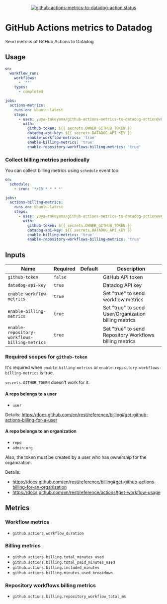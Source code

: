 <p align="center">
  <a href="https://github.com/yuya-takeyama/github-actions-metrics-to-datadog-action"><img alt="github-actions-metrics-to-datadog-action status" src="https://github.com/yuya-takeyama/github-actions-metrics-to-datadog-action/workflows/build-test/badge.svg"></a>
</p>

# GitHub Actions metrics to Datadog

Send metrics of GitHub Actions to Datadog

## Usage

```yaml
on:
  workflow_run:
    workflows:
      - '**'
    types:
      - completed

jobs:
  actions-metrics:
    runs-on: ubuntu-latest
    steps:
      - uses: yuya-takeyama/github-actions-metrics-to-datadog-action@v0.6.0
        with:
          github-token: ${{ secrets.OWNER_GITHUB_TOKEN }}
          datadog-api-key: ${{ secrets.DATADOG_API_KEY }}
          enable-workflow-metrics: 'true'
          enable-billing-metrics: 'true'
          enable-repository-workflows-billing-metrics: 'true'
```

### Collect billing metrics periodically

You can collect billing metrics using `schedule` event too:

```yaml
on:
  schedule:
    - cron: '*/15 * * * *'

jobs:
  actions-billing-metrics:
    runs-on: ubuntu-latest
    steps:
      - uses: yuya-takeyama/github-actions-metrics-to-datadog-action@v0.6.0
        with:
          github-token: ${{ secrets.OWNER_GITHUB_TOKEN }}
          datadog-api-key: ${{ secrets.DATADOG_API_KEY }}
          enable-billing-metrics: 'true'
          enable-repository-workflows-billing-metrics: 'true'
```

## Inputs

| Name                                          | Required | Default | Description                                             |
|-----------------------------------------------|----------|---------|---------------------------------------------------------|
| `github-token`                                | `false`  |         | GitHub API token                                        |
| `datadog-api-key`                             | `true`   |         | Datadog API key                                         |
| `enable-workflow-metrics`                     | `true`   |         | Set "true" to send workflow metrics                     |
| `enable-billing-metrics`                      | `true`   |         | Set "true" to send User/Organization billing metrics    |
| `enable-repository-workflows-billing-metrics` | `true`   |         | Set "true" to send Repository Workflows billing metrics |

### Required scopes for `github-token`

It's required when `enable-billing-metrics` or `enable-repository-workflows-billing-metrics` is true.

`secrets.GITHUB_TOKEN` doesn't work for it.

#### A repo belongs to a user

* `user`

Details: https://docs.github.com/en/rest/reference/billing#get-github-actions-billing-for-a-user

#### A repo belongs to an organization

* `repo`
* `admin:org`

Also, the token must be created by a user who has ownership for the organization.

Details:

* https://docs.github.com/en/rest/reference/billing#get-github-actions-billing-for-an-organization
* https://docs.github.com/en/rest/reference/actions#get-workflow-usage

## Metrics

### Workflow metrics

* `github.actions.workflow_duration`

### Billing metrics

* `github.actions.billing.total_minutes_used`
* `github.actions.billing.total_paid_minutes_used`
* `github.actions.billing.included_minutes`
* `github.actions.billing.minutes_used_breakdown`

### Repository workflows billing metrics

* `github.actions.billing.repository_workflow_total_ms`
